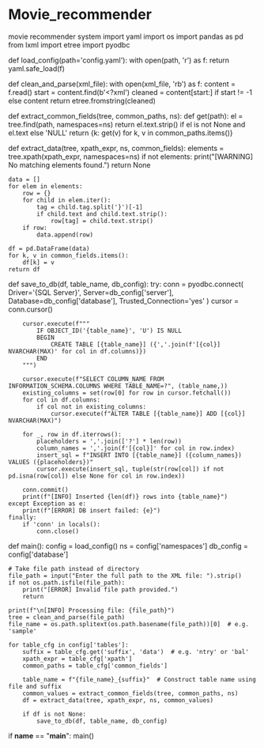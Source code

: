 # Movie_recommender
movie recommender system
import yaml
import os
import pandas as pd
from lxml import etree
import pyodbc

def load_config(path='config.yaml'):
    with open(path, 'r') as f:
        return yaml.safe_load(f)

def clean_and_parse(xml_file):
    with open(xml_file, 'rb') as f:
        content = f.read()
    start = content.find(b'<?xml')
    cleaned = content[start:] if start != -1 else content
    return etree.fromstring(cleaned)

def extract_common_fields(tree, common_paths, ns):
    def get(path):
        el = tree.find(path, namespaces=ns)
        return el.text.strip() if el is not None and el.text else 'NULL'
    return {k: get(v) for k, v in common_paths.items()}

def extract_data(tree, xpath_expr, ns, common_fields):
    elements = tree.xpath(xpath_expr, namespaces=ns)
    if not elements:
        print("[WARNING] No matching elements found.")
        return None

    data = []
    for elem in elements:
        row = {}
        for child in elem.iter():
            tag = child.tag.split('}')[-1]
            if child.text and child.text.strip():
                row[tag] = child.text.strip()
        if row:
            data.append(row)

    df = pd.DataFrame(data)
    for k, v in common_fields.items():
        df[k] = v
    return df

def save_to_db(df, table_name, db_config):
    try:
        conn = pyodbc.connect(
            Driver='{SQL Server}',
            Server=db_config['server'],
            Database=db_config['database'],
            Trusted_Connection='yes'
        )
        cursor = conn.cursor()

        cursor.execute(f"""
            IF OBJECT_ID('{table_name}', 'U') IS NULL
            BEGIN
                CREATE TABLE [{table_name}] ({','.join(f'[{col}] NVARCHAR(MAX)' for col in df.columns)})
            END
        """)

        cursor.execute(f"SELECT COLUMN_NAME FROM INFORMATION_SCHEMA.COLUMNS WHERE TABLE_NAME=?", (table_name,))
        existing_columns = set(row[0] for row in cursor.fetchall())
        for col in df.columns:
            if col not in existing_columns:
                cursor.execute(f"ALTER TABLE [{table_name}] ADD [{col}] NVARCHAR(MAX)")

        for _, row in df.iterrows():
            placeholders = ','.join(['?'] * len(row))
            column_names = ','.join(f'[{col}]' for col in row.index)
            insert_sql = f"INSERT INTO [{table_name}] ({column_names}) VALUES ({placeholders})"
            cursor.execute(insert_sql, tuple(str(row[col]) if not pd.isna(row[col]) else None for col in row.index))

        conn.commit()
        print(f"[INFO] Inserted {len(df)} rows into {table_name}")
    except Exception as e:
        print(f"[ERROR] DB insert failed: {e}")
    finally:
        if 'conn' in locals():
            conn.close()

def main():
    config = load_config()
    ns = config['namespaces']
    db_config = config['database']

    # Take file path instead of directory
    file_path = input("Enter the full path to the XML file: ").strip()
    if not os.path.isfile(file_path):
        print("[ERROR] Invalid file path provided.")
        return

    print(f"\n[INFO] Processing file: {file_path}")
    tree = clean_and_parse(file_path)
    file_name = os.path.splitext(os.path.basename(file_path))[0]  # e.g. 'sample'

    for table_cfg in config['tables']:
        suffix = table_cfg.get('suffix', 'data')  # e.g. 'ntry' or 'bal'
        xpath_expr = table_cfg['xpath']
        common_paths = table_cfg['common_fields']

        table_name = f"{file_name}_{suffix}"  # Construct table name using file and suffix
        common_values = extract_common_fields(tree, common_paths, ns)
        df = extract_data(tree, xpath_expr, ns, common_values)

        if df is not None:
            save_to_db(df, table_name, db_config)

if __name__ == "__main__":
    main()
